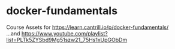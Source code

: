 # docker-fundamentals
Course Assets for https://learn.cantrill.io/p/docker-fundamentals/  
...and https://www.youtube.com/playlist?list=PLTk5ZYSbd9Mg51szw21_75Hs1xUpGObDm
